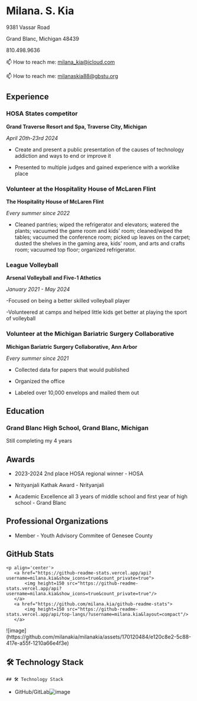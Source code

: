 

# Milana. S. Kia

 

9381 Vassar Road

Grand Blanc, Michigan 48439   

810.498.9636 

📫 How to reach me: <a href='mailto:milana_kia@icloud.com'>milana_kia@icloud.com</a>


📫 How to reach me: <a href='mailto:milanaskia88@gbstu.org'>milanaskia88@gbstu.org</a>





 

## Experience 

 

### HOSA States competitor

**Grand Traverse Resort and Spa, Traverse City, Michigan**   

_April 20th-23rd 2024_ 

 

- Create and present a public presentation of the causes of technology addiction and ways to end or improve it

- Presented to multiple judges and gained experience with a worklike place


### Volunteer at the Hospitality House of McLaren Flint 

**The Hospitality House of McLaren Flint**   

_Every summer since 2022_ 

 

- Cleaned pantries; wiped the refrigerator and elevators; watered the plants; vacuumed the game room and kids' room; cleaned/wiped the tables; vacuumed the conference room; picked up leaves on the carpet; dusted the shelves in the gaming area, kids' room, and arts and crafts room; vacuumed top floor; organized refrigerator.
 

### League Volleyball 

**Arsenal Volleyball and Five-1 Athetics**   

_January 2021 - May 2024_ 

 

-Focused on being a better skilled volleyball player

-Volunteered at camps and helped little kids get better at playing the sport of volleyball



### Volunteer at the Michigan Bariatric Surgery Collaborative

**Michigan Bariatric Surgery Collaborative, Ann Arbor**   

_Every summer since 2021_ 

 

- Collected data for papers that would published

- Organized the office

- Labeled over 10,000 envelops and mailed them out
 

## Education 

 

### Grand Blanc High School, Grand Blanc, Michigan

Still completing my 4 years

 



## Awards 

 

- 2023-2024 2nd place HOSA regional winner - HOSA
  
-  Nrityanjali Kathak Award - Nrityanjali

-  Academic Excellence all 3 years of middle school and first year of high school - Grand Blanc
 

## Professional Organizations 

 
- Member - Youth Advisory Commitee of Genesee County


## GitHub Stats
	<p align='center'>
	   <a href="https://github-readme-stats.vercel.app/api?username=milana.kia&show_icons=true&count_private=true">
	       <img height=150 src="https://github-readme-stats.vercel.app/api?username=milana.kia&show_icons=true&count_private=true"/>
	   </a>
	   <a href="https://github.com/milana.kia/github-readme-stats">
	       <img height=150 src="https://github-readme-stats.vercel.app/api/top-langs/?username=milana.kia&layout=compact"/>
	   </a>
</p>![image](https://github.com/milanakia/milanakia/assets/170120484/e120c8e2-5c88-417e-a55f-1210a66e4f3e)




 

## 🛠 Technology Stack 

	## 🛠 Technology Stack
* GitHub/GitLab![image](https://github.com/milanakia/milanakia/assets/170120484/8214f86f-e380-49ec-96a4-db0c45c548bb)

